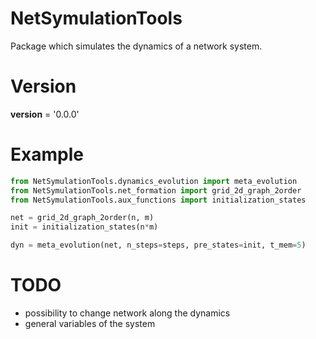# NetSymulationTools
Package which simulates the dynamics of a network system.

# Version
__version__ = '0.0.0'


# Example
```python
from NetSymulationTools.dynamics_evolution import meta_evolution
from NetSymulationTools.net_formation import grid_2d_graph_2order
from NetSymulationTools.aux_functions import initialization_states

net = grid_2d_graph_2order(n, m)
init = initialization_states(n*m)

dyn = meta_evolution(net, n_steps=steps, pre_states=init, t_mem=5)
```

# TODO
* possibility to change network along the dynamics
* general variables of the system
